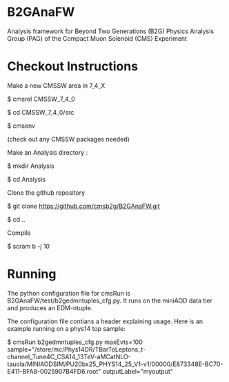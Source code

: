 B2GAnaFW
========

Analysis framework for Beyond Two Generations (B2G) Physics Analysis Group (PAG) of the Compact Muon Solenoid (CMS) Experiment

Checkout Instructions
=====================

Make a new CMSSW area in 7_4_X

$ cmsrel CMSSW_7_4_0

$ cd CMSSW_7_4_0/src

$ cmsenv

(check out any CMSSW packages needed)

Make an Analysis directory :

$ mkdir Analysis

$ cd Analysis


Clone the github repository

$ git clone https://github.com/cmsb2g/B2GAnaFW.git

$ cd ..

Compile

$ scram b -j 10

Running
=======

The python configuration file for cmsRun is B2GAnaFW/test/b2gedmntuples_cfg.py. It runs on the miniAOD data tier and produces an EDM-ntuple.

The configuration file contians a header explaining usage. Here is an example running on a phys14 top sample:

$ cmsRun b2gedmntuples_cfg.py maxEvts=100 sample="/store/mc/Phys14DR/TBarToLeptons_t-channel_Tune4C_CSA14_13TeV-aMCatNLO-tauola/MINIAODSIM/PU20bx25_PHYS14_25_V1-v1/00000/E873348E-BC70-E411-BFA8-0025907B4FD6.root" outputLabel="myoutput"
